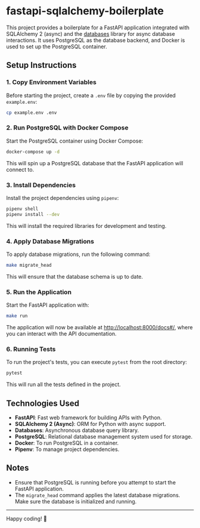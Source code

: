 # fastapi-sqlalchemy-boilerplate

This project provides a boilerplate for a FastAPI application integrated with SQLAlchemy 2 (async) and the [databases](https://pypi.org/project/databases/) library for async database interactions. It uses PostgreSQL as the database backend, and Docker is used to set up the PostgreSQL container.

## Setup Instructions

### 1. Copy Environment Variables

Before starting the project, create a `.env` file by copying the provided `example.env`:

```bash
cp example.env .env
```

### 2. Run PostgreSQL with Docker Compose

Start the PostgreSQL container using Docker Compose:

```bash
docker-compose up -d
```

This will spin up a PostgreSQL database that the FastAPI application will connect to.

### 3. Install Dependencies

Install the project dependencies using `pipenv`:

```bash
pipenv shell
pipenv install --dev
```

This will install the required libraries for development and testing.

### 4. Apply Database Migrations

To apply database migrations, run the following command:

```bash
make migrate_head
```

This will ensure that the database schema is up to date.

### 5. Run the Application

Start the FastAPI application with:

```bash
make run
```

The application will now be available at [http://localhost:8000/docs#/](http://localhost:8000/docs#/), where you can interact with the API documentation.

### 6. Running Tests

To run the project's tests, you can execute `pytest` from the root directory:

```bash
pytest
```

This will run all the tests defined in the project.

## Technologies Used

- **FastAPI**: Fast web framework for building APIs with Python.
- **SQLAlchemy 2 (Async)**: ORM for Python with async support.
- **Databases**: Asynchronous database query library.
- **PostgreSQL**: Relational database management system used for storage.
- **Docker**: To run PostgreSQL in a container.
- **Pipenv**: To manage project dependencies.

## Notes

- Ensure that PostgreSQL is running before you attempt to start the FastAPI application.
- The `migrate_head` command applies the latest database migrations. Make sure the database is initialized and running.

---

Happy coding! 🚀
